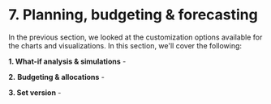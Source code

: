 # 7. Planning, budgeting & forecasting

In the previous section, we looked at the customization options available for the charts and visualizations. In this section, we'll cover the following:

**1. What-if analysis & simulations** -

**2.** **Budgeting & allocations** -

**3. Set version** -
